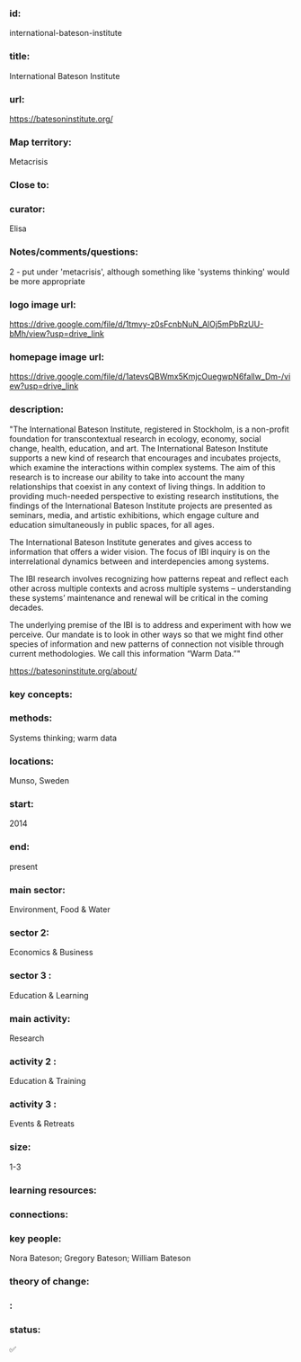 ### id: 
  international-bateson-institute
### title: 
  International Bateson Institute
### url: 
  https://batesoninstitute.org/
### Map territory: 
  Metacrisis
### Close to: 
  
### curator: 
  Elisa
### Notes/comments/questions: 
  2  - put under 'metacrisis', although something like 'systems thinking' would be more appropriate
### logo image url: 
  https://drive.google.com/file/d/1tmvy-z0sFcnbNuN_AlOj5mPbRzUU-bMh/view?usp=drive_link
### homepage image url: 
  https://drive.google.com/file/d/1atevsQBWmx5KmjcOuegwpN6fallw_Dm-/view?usp=drive_link
### description: 
  "The International Bateson Institute, registered in Stockholm, is a non-profit foundation for transcontextual research in ecology, economy, social change, health, education, and art. The International Bateson Institute supports a new kind of research that encourages and incubates projects, which examine the interactions within complex systems.
The aim of this research is to increase our ability to take into account the many relationships that coexist in any context of living things. In addition to providing much-needed perspective to existing research institutions, the findings of the International Bateson Institute projects are presented as seminars, media, and artistic exhibitions, which engage culture and education simultaneously in public spaces, for all ages.

The International Bateson Institute generates and gives access to information that offers a wider vision. The focus of IBI inquiry is on the interrelational dynamics between and interdepencies among systems.

The IBI research involves recognizing how patterns repeat and reflect each other across multiple contexts and across multiple systems – understanding these systems’ maintenance and renewal will be critical in the coming decades.

The underlying premise of the IBI is to address and experiment with how we perceive. Our mandate is to look in other ways so that we might find other species of information and new patterns of connection not visible through current methodologies. We call this information “Warm Data.”"

https://batesoninstitute.org/about/
### key concepts: 
  
### methods: 
  Systems thinking; warm data
### locations: 
  Munso, Sweden
### start: 
  2014
### end: 
  present
### main sector: 
  Environment, Food & Water
### sector 2: 
  Economics & Business
### sector 3 : 
  Education & Learning
### main activity: 
  Research
### activity 2 : 
  Education & Training
### activity 3 : 
  Events & Retreats
### size: 
  1-3
### learning resources: 
  
### connections: 
  
### key people: 
  Nora Bateson; Gregory Bateson; William Bateson
### theory of change: 
  
### : 
  
### status: 
  ✅
